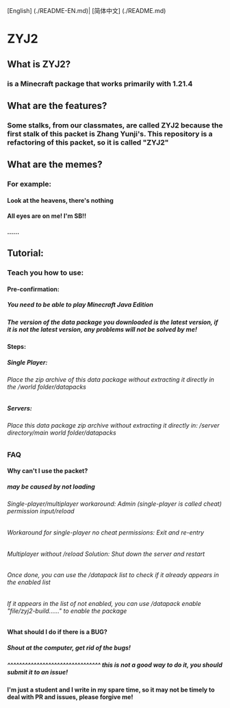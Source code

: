 [English] (./README-EN.md)| [简体中文] (./README.md)
# ZYJ2
## What is ZYJ2?
### is a Minecraft package that works primarily with 1.21.4
## What are the features?
### Some stalks, from our classmates, are called ZYJ2 because the first stalk of this packet is Zhang Yunji's. This repository is a refactoring of this packet, so it is called "ZYJ2"
## What are the memes?
### For example:
#### Look at the heavens, there's nothing
#### All eyes are on me! I'm SB!!
#### ……
## Tutorial:
### Teach you how to use:
#### Pre-confirmation:
##### You need to be able to play Minecraft Java Edition
##### The version of the data package you downloaded is the latest version, if it is not the latest version, any problems will not be solved by me!
#### Steps:
##### Single Player:
###### Place the zip archive of this data package without extracting it directly in the /world folder/datapacks
##### Servers:
###### Place this data package zip archive without extracting it directly in: /server directory/main world folder/datapacks
### FAQ
#### Why can't I use the packet?
##### may be caused by not loading
###### Single-player/multiplayer workaround: Admin (single-player is called cheat) permission input/reload
###### Workaround for single-player no cheat permissions: Exit and re-entry
###### Multiplayer without /reload Solution: Shut down the server and restart
###### Once done, you can use the /datapack list to check if it already appears in the enabled list
###### If it appears in the list of not enabled, you can use /datapack enable "file/zyj2-build......" to enable the package
#### What should I do if there is a BUG?
##### Shout at the computer, get rid of the bugs!
##### ^^^^^^^^^^^^^^^^^^^^^^^^^^^^^^^^ this is not a good way to do it, you should submit it to an issue!
#### I'm just a student and I write in my spare time, so it may not be timely to deal with PR and issues, please forgive me!
